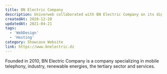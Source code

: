 ```yaml
---
title: BN Electric Company
description: Univerweb collaborated with BN Electric Company on its digital presence. We created the website and we provide hosting.
createdAt: 2020-12-20
updatedAt: 2021-04-21
tags:
  - 'WebDesign'
  - 'Hosting'
category: Showcase Website
link: https://www.bnelectric.dz
---
```


Founded in 2010, BN Electric Company is a company specializing in mobile telephony, industry, renewable energies, the tertiary sector and services.
